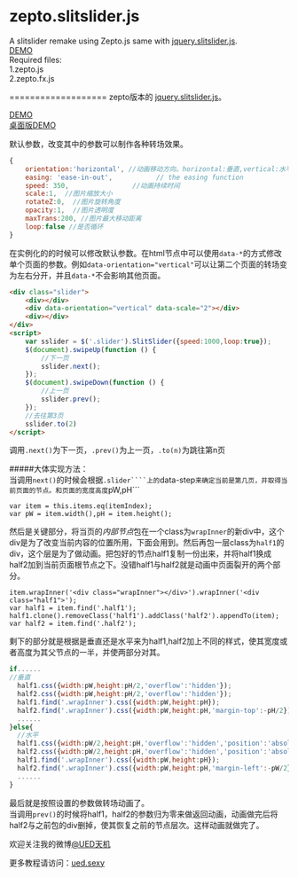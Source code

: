 zepto.slitslider.js
===================

A slitslider remake using Zepto.js same with [jquery.slitslider.js](https://github.com/codrops/SlitSlider).  
[DEMO](http://www.iloushi.cn/ued/zepto-slitslider/)  
Required files:  
1.zepto.js  
2.zepto.fx.js  


===================
zepto版本的 [jquery.slitslider.js](https://github.com/codrops/SlitSlider)。  

[DEMO](http://www.iloushi.cn/ued/zepto-slitslider/)  
[桌面版DEMO](http://www.iloushi.cn/ued/zepto-slitslider/desktop.html)  

默认参数，改变其中的参数可以制作各种转场效果。  
```javascript
{
	orientation:'horizontal', //动画移动方向。horizontal:垂直,vertical:水平
	easing: 'ease-in-out',           // the easing function
	speed: 350,                //动画持续时间
	scale:1,  //图片缩放大小
	rotateZ:0,  //图片旋转角度
	opacity:1,  //图片透明度
	maxTrans:200, //图片最大移动距离
	loop:false //是否循环
}

```  
在实例化的的时候可以修改默认参数。在html节点中可以使用```data-*```的方式修改单个页面的参数。例如```data-orientation="vertical"```可以让第二个页面的转场变为左右分开，并且```data-*```不会影响其他页面。  
```html
<div class="slider">
	<div></div>
	<div data-orientation="vertical" data-scale="2"></div>
	<div></div>
</div>
<script>
	var sslider = $('.slider').SlitSlider({speed:1000,loop:true});
	$(document).swipeUp(function () {
		//下一页
		sslider.next();
	});
	$(document).swipeDown(function () {
		//上一页
		sslider.prev();
	});
	//去往第3页
	sslider.to(2)
</script>
```  
调用```.next()```为下一页，```.prev()```为上一页，```.to(n)```为跳往第n页   

#####大体实现方法：  
当调用```next()```的时候会根据```.slider````上的```data-step```来确定当前是第几页，并取得当前页面的节点。和页面的宽度高度```pW,pH```  
```javscript
var item = this.items.eq(itemIndex);
var pW = item.width(),pH = item.height();
```  
然后是关键部分，将当页的*内部节点*包在一个class为```wrapInner```的新div中，这个div是为了改变当前内容的位置所用，下面会用到。然后再包一层class为```half1```的div，这个层是为了做动画。把包好的节点half1复制一份出来，并将half1换成half2加到当前页面根节点之下。没错half1与half2就是动画中页面裂开的两个部分。  
```javscript
item.wrapInner('<div class="wrapInner"></div>').wrapInner('<div class="half1">');
var half1 = item.find('.half1');
half1.clone().removeClass('half1').addClass('half2').appendTo(item);
var half2 = item.find('.half2');
```  
剩下的部分就是根据是垂直还是水平来为half1,half2加上不同的样式，使其宽度或者高度为其父节点的一半，并使两部分对其。  
```javascript
if......
//垂直
  half1.css({width:pW,height:pH/2,'overflow':'hidden'});
  half2.css({width:pW,height:pH/2,'overflow':'hidden'});
  half1.find('.wrapInner').css({width:pW,height:pH});
  half2.find('.wrapInner').css({width:pW,height:pH,'margin-top':-pH/2});
  ......
}else{
  //水平
  half1.css({width:pW/2,height:pH,'overflow':'hidden','position':'absolute','top':'0px','left':'0px'});
  half2.css({width:pW/2,height:pH,'overflow':'hidden','position':'absolute','top':'0px','right':'0px'});
  half1.find('.wrapInner').css({width:pW,height:pH});
  half2.find('.wrapInner').css({width:pW,height:pH,'margin-left':-pW/2});
  ......
}
```  
最后就是按照设置的参数做转场动画了。  
当调用```prev()```的时候将half1，half2的参数归为零来做返回动画，动画做完后将half2与之前包的div删掉，使其恢复之前的节点层次。这样动画就做完了。



欢迎关注我的微博[@UED天机](http://weibo.com/uedtianji)

更多教程请访问：[ued.sexy](http://ued.sexy)  